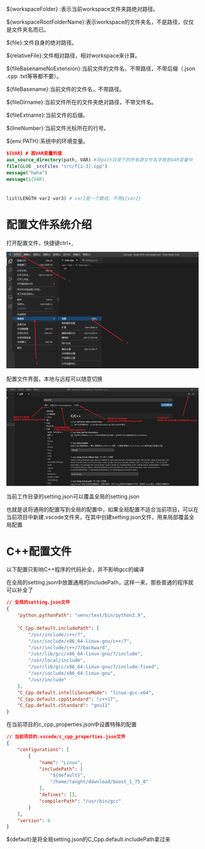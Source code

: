 ${workspaceFolder} :表示当前workspace文件夹路绝对路径。

${workspaceRootFolderName}:表示workspace的文件夹名，不是路径，仅仅是文件夹名而已。

${file}:文件自身的绝对路径。

${relativeFile}:文件相对路径，相对workspace来计算。

${fileBasenameNoExtension}:当前文件的文件名，不带路径，不带后缀（.json .cpp .txt等等都不要）。

${fileBasename}:当前文件的文件名，不带路径。

${fileDirname}:当前文件所在的文件夹绝对路径，不带文件名。

${fileExtname}:当前文件的后缀。

${lineNumber}:当前文件光标所在的行号。

${env:PATH}:系统中的环境变量。





```cmake
${VAR} # 取VAR变量的值
aux_source_directory(path, VAR) #将path目录下的所有源文件名字放到VAR变量中
file(GLOB _srcFiles "src/f[1-3].cpp") 
message("haha")
message(${VAR)


list(LENGTH var2 var3) # var2是一个数组，不用${var2}
```



# 配置文件系统介绍

打开配置文件，快捷键ctrl+,

![image-20210222183624657](assets/image-20210222183624657.png)

配置文件界面，本地与远程可以随意切换

![image-20210222184308951](assets/image-20210222184308951.png)

当前工作目录的setting.json可以覆盖全局的setting.json

也就是说将通用的配置写到全局的配置中，如果全局配置不适合当前项目，可以在当前项目中新建.vscode文件夹，在其中创建setting.json文件，用来局部覆盖全局配置



# C++配置文件

以下配置只影响C++程序的代码补全，并不影响gcc的编译

在全局的setting.json中放置通用的includePath，这样一来，那些普通的程序就可以补全了

```json
// 全局的setting.json文件
{
    "python.pythonPath": "venv/test/bin/python3.9",

    "C_Cpp.default.includePath": [
        "/usr/include/c++/7",
        "/usr/include/x86_64-linux-gnu/c++/7",
        "/usr/include/c++/7/backward",
        "/usr/lib/gcc/x86_64-linux-gnu/7/include",
        "/usr/local/include",
        "/usr/lib/gcc/x86_64-linux-gnu/7/include-fixed",
        "/usr/include/x86_64-linux-gnu",
        "/usr/include"
    ],
    "C_Cpp.default.intelliSenseMode": "linux-gcc-x64",
    "C_Cpp.default.cppStandard": "c++17",
    "C_Cpp.default.cStandard": "gnu11"
}
```

在当前项目的c_cpp_properties.json中设置特殊的配置

```json
// 当前项目的.vscode/c_cpp_properties.json文件
{
    "configurations": [
        {
            "name": "Linux",
            "includePath": [
                "${default}",
                "/home/tanght/download/boost_1_75_0"
            ],
            "defines": [],
            "compilerPath": "/usr/bin/gcc"
        }
    ],
    "version": 4
}
```

${default}是将全局setting.json的C_Cpp.default.includePath拿过来